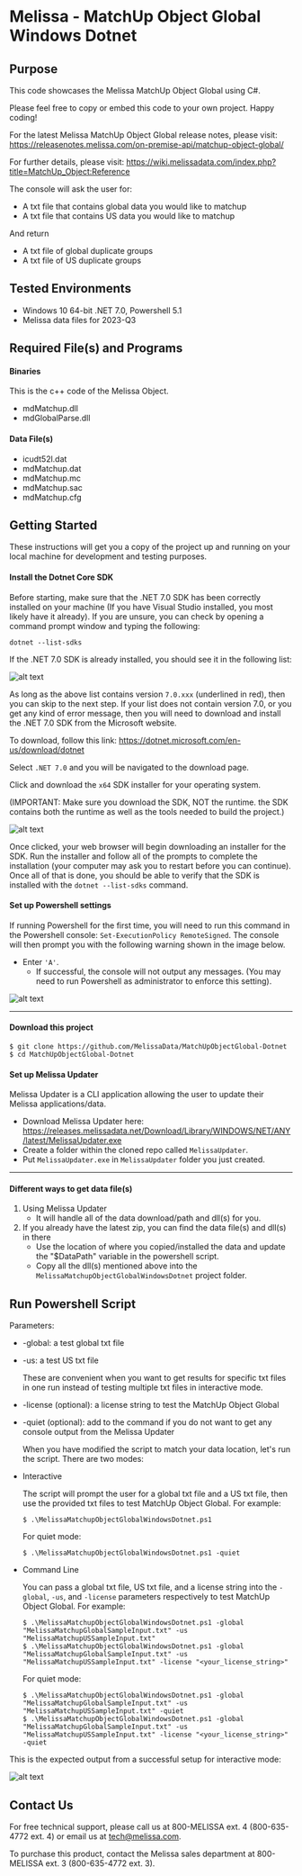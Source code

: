 # Melissa - MatchUp Object Global Windows Dotnet

## Purpose
This code showcases the Melissa MatchUp Object Global using C#.

Please feel free to copy or embed this code to your own project. Happy coding!

For the latest Melissa MatchUp Object Global release notes, please visit: https://releasenotes.melissa.com/on-premise-api/matchup-object-global/

For further details, please visit: https://wiki.melissadata.com/index.php?title=MatchUp_Object:Reference

The console will ask the user for:

- A txt file that contains global data you would like to matchup 
- A txt file that contains US data you would like to matchup

And return 

- A txt file of global duplicate groups
- A txt file of US duplicate groups

## Tested Environments
- Windows 10 64-bit .NET 7.0, Powershell 5.1
- Melissa data files for 2023-Q3

## Required File(s) and Programs

#### Binaries
This is the c++ code of the Melissa Object.

- mdMatchup.dll
- mdGlobalParse.dll

#### Data File(s)
- icudt52l.dat
- mdMatchup.dat
- mdMatchup.mc
- mdMatchup.sac
- mdMatchup.cfg

## Getting Started
These instructions will get you a copy of the project up and running on your local machine for development and testing purposes.

#### Install the Dotnet Core SDK
Before starting, make sure that the .NET 7.0 SDK has been correctly installed on your machine (If you have Visual Studio installed, you most likely have it already). If you are unsure, you can check by opening a command prompt window and typing the following:

`dotnet --list-sdks`

If the .NET 7.0 SDK is already installed, you should see it in the following list:

![alt text](/screenshots/dotnet_output.png)

As long as the above list contains version `7.0.xxx` (underlined in red), then you can skip to the next step. If your list does not contain version 7.0, or you get any kind of error message, then you will need to download and install the .NET 7.0 SDK from the Microsoft website.

To download, follow this link: https://dotnet.microsoft.com/en-us/download/dotnet

Select `.NET 7.0` and you will be navigated to the download page.

Click and download the `x64` SDK installer for your operating system.

(IMPORTANT: Make sure you download the SDK, NOT the runtime. the SDK contains both the runtime as well as the tools needed to build the project.)

![alt text](/screenshots/net7.png)

Once clicked, your web browser will begin downloading an installer for the SDK. Run the installer and follow all of the prompts to complete the installation (your computer may ask you to restart before you can continue). Once all of that is done, you should be able to verify that the SDK is installed with the `dotnet --list-sdks` command.

#### Set up Powershell settings
If running Powershell for the first time, you will need to run this command in the Powershell console: `Set-ExecutionPolicy RemoteSigned`.
The console will then prompt you with the following warning shown in the image below. 
 - Enter `'A'`. 
    - If successful, the console will not output any messages. (You may need to run Powershell as administrator to enforce this setting).

 ![alt text](/screenshots/powershell_executionpolicy.png)

----------------------------------------

#### Download this project
```
$ git clone https://github.com/MelissaData/MatchUpObjectGlobal-Dotnet
$ cd MatchUpObjectGlobal-Dotnet
```

#### Set up Melissa Updater 
Melissa Updater is a CLI application allowing the user to update their Melissa applications/data. 

- Download Melissa Updater here: <https://releases.melissadata.net/Download/Library/WINDOWS/NET/ANY/latest/MelissaUpdater.exe>
- Create a folder within the cloned repo called `MelissaUpdater`.
- Put `MelissaUpdater.exe` in `MelissaUpdater` folder you just created.

----------------------------------------

#### Different ways to get data file(s)
1.  Using Melissa Updater
    - It will handle all of the data download/path and dll(s) for you. 
2.  If you already have the latest zip, you can find the data file(s) and dll(s) in there
    - Use the location of where you copied/installed the data and update the "$DataPath" variable in the powershell script.
    - Copy all the dll(s) mentioned above into the `MelissaMatchupObjectGlobalWindowsDotnet` project folder.

## Run Powershell Script
Parameters:
- -global: a test global txt file
- -us: a test US txt file

  These are convenient when you want to get results for specific txt files in one run instead of testing multiple txt files in interactive mode.

- -license (optional): a license string to test the MatchUp Object Global
- -quiet (optional): add to the command if you do not want to get any console output from the Melissa Updater

  When you have modified the script to match your data location, let's run the script. There are two modes:
- Interactive 

	The script will prompt the user for a global txt file and a US txt file, then use the provided txt files to test MatchUp Object Global.  For example:
    ```
    $ .\MelissaMatchupObjectGlobalWindowsDotnet.ps1
    ```
    For quiet mode:
    ```
    $ .\MelissaMatchupObjectGlobalWindowsDotnet.ps1 -quiet
    ```
- Command Line 

    You can pass a global txt file, US txt file, and a license string into the ```-global```, ```-us```, and ```-license``` parameters respectively to test MatchUp Object Global. For example:
    ```
    $ .\MelissaMatchupObjectGlobalWindowsDotnet.ps1 -global "MelissaMatchupGlobalSampleInput.txt" -us "MelissaMatchupUSSampleInput.txt"
    $ .\MelissaMatchupObjectGlobalWindowsDotnet.ps1 -global "MelissaMatchupGlobalSampleInput.txt" -us "MelissaMatchupUSSampleInput.txt" -license "<your_license_string>"
    ```
    For quiet mode:
    ```
    $ .\MelissaMatchupObjectGlobalWindowsDotnet.ps1 -global "MelissaMatchupGlobalSampleInput.txt" -us "MelissaMatchupUSSampleInput.txt" -quiet
    $ .\MelissaMatchupObjectGlobalWindowsDotnet.ps1 -global "MelissaMatchupGlobalSampleInput.txt" -us "MelissaMatchupUSSampleInput.txt" -license "<your_license_string>" -quiet
    ```
This is the expected output from a successful setup for interactive mode:

![alt text](/screenshots/output.png)

## Contact Us
For free technical support, please call us at 800-MELISSA ext. 4 (800-635-4772 ext. 4) or email us at tech@melissa.com.

To purchase this product, contact the Melissa sales department at 800-MELISSA ext. 3 (800-635-4772 ext. 3).
